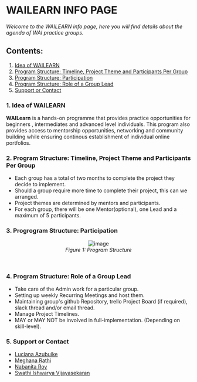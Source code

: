 <h1> WAILEARN INFO PAGE</h1>
<em>Welcome to the WAILEARN info page, here you will find details about the agenda of WAI practice groups.</em>

## Contents:
1. [Idea of WAILEARN](#idea)<br/>
2. [Program Structure: Timeline, Project Theme and Participants Per Group](#pst)<br/>
3. [Program Structure: Participation](#ps)<br/>
3. [Program Structure: Role of a Group Lead](#rll)<br/>
5. [Support or Contact](#soc)<br/>

### <a name="idea">1. Idea of WAILEARN</a>
<b>WAILearn</b> is a hands-on programme that provides practice opportunities for beginners , intermediates and advanced level individuals. This program also provides access to mentorship opportunities, networking and community building while ensuring continous establishment of individual online portfolios.


### <a name="pst">2. Program Structure: Timeline, Project Theme and Participants Per Group</a>
<ul>
 <li>Each group has a total of two months to complete the project they decide to implement.</li>
 <li>Should a group require more time to complete their project, this can we arranged.</li>
 <li>Project themes are determined by mentors and participants.</li>
 <li>For each group, there will be one Mentor(optional), one Lead and a maximum of 5 participants.</li>
</ul>

### <a name="ps">3. Progrogram Structure: Participation</a>
<p align="center">
 <img src="https://user-images.githubusercontent.com/69084008/100652607-14cf0580-333f-11eb-82e9-98f388fd2a9a.png" alt="image"/>
<br/>
   <em>Figure 1: Program Structure</em>
</p>
<br/>


### <a name="rll">4. Program Structure: Role of a Group Lead</a>
<ul>
 <li>Take care of the Admin work for a particular group.</li>
 <li>Setting up weekly Recurring Meetings and host them.</li>
 <li>Maintaining group's github Repository, trello Project Board (if required), slack thread and/or email thread.</li>
 <li>Manage Project Timelines.</li>
 <li>MAY or MAY NOT be involved in full-implementation. (Depending on skill-level).</li>
</ul>

### <a name="soc">5. Support or Contact</a>
<ul>
  <li><a href="https://www.linkedin.com/in/i-am-luciana-azubuike/">Luciana Azubuike</a></li>
  <li><a href="https://www.linkedin.com/in/meghana-r-04b6a6122/">Meghana Rathi</a></li>
  <li><a href="https://www.linkedin.com/in/nabanita-roy/">Nabanita Roy</a></li>
  <li><a href="https://www.linkedin.com/in/swathi-ishwarya-vijayasekaran-0a08b723/">Swathi Ishwarya Vijayasekaran</a></li>
</ul>
<br/>
